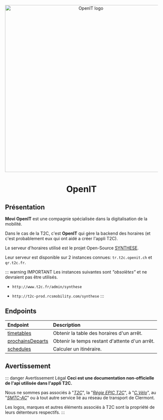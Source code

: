 <div align="center">
  <img src="/openit.png" width="550px" alt="OpenIT logo"/>
  <br>
  <h1>OpenIT</h1>
</div>

## Présentation

**Movi OpenIT** est une compagnie spécialisée dans la digitalisation de la mobilité.

Dans le cas de la T2C, c'est **OpenIT** qui gère la backend des horaires (et c'est probablement eux qui ont aidé a créer l'appli T2C).

Le serveur d'horaires utilisé est le projet Open-Source [SYNTHESE](https://git.openit.ch/rcsmobility/synthese).

Leur serveur est disponible sur 2 instances connues: `tr.t2c.openit.ch` et `qr.t2c.fr`.


::: warning IMPORTANT
Les instances suivantes sont *"obsolètes"* et ne devraient pas être utilisés.

* `http://www.t2c.fr/admin/synthese`

* `http://t2c-prod.rcsmobility.com/synthese`
:::


## Endpoints

| Endpoint                                  | Description                                                  |
| :---------------------------------------- | :----------------------------------------------------------- |
| [timetables](/OpenIT/timetables.md)       | Obtenir la table des horaires d'un arrêt.                    |
| [prochainsDeparts](/OpenIT/prochainsDeparts.md) | Obtenir le temps restant d'attente d'un arrêt.               |
| [schedules](/OpenIT/schedules.md)         | Calculer un itinéraire.                                      |

## Avertissement
::: danger Avertissement Légal
**Ceci est une documentation non-officielle de l'api utilisée dans l'appli T2C.**

Nous ne sommes pas associés à "*[T2C](https://www.t2c.fr/)*", la "*[Régie EPIC T2C](https://annuaire-entreprises.data.gouv.fr/entreprise/regie-des-transports-urbains-de-l-agglomeration-clermontoise-t2c-789515160)*", à "*[C.Vélo](https://www.c-velo.fr/)*", au "*[SMTC-AC](https://www.smtc-clermont-agglo.fr/)*" ou à tout autre service lié au réseau de transport de Clermont.

Les logos, marques et autres éléments associés à T2C sont la propriété de leurs détenteurs respectifs.
:::
